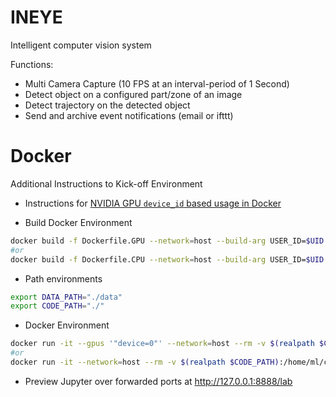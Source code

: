 # INEYE
Intelligent computer vision system 


Functions:
- Multi Camera Capture (10 FPS at an interval-period of 1 Second)
- Detect object on a configured part/zone of an image 
- Detect trajectory on the detected object
- Send and archive event notifications (email or ifttt)


# Docker

Additional Instructions to Kick-off Environment

- Instructions for [NVIDIA GPU `device_id` based usage in Docker](https://docs.docker.com/config/containers/resource_constraints/#access-an-nvidia-gpu)

- Build Docker Environment
```bash
docker build -f Dockerfile.GPU --network=host --build-arg USER_ID=$UID -t ineye:v0 .
#or
docker build -f Dockerfile.CPU --network=host --build-arg USER_ID=$UID -t ineye:v0.jammy.cpu .
```
- Path environments
```bash
export DATA_PATH="./data"
export CODE_PATH="./"
```
- Docker Environment
```bash
docker run -it --gpus '"device=0"' --network=host --rm -v $(realpath $CODE_PATH):/home/ml/code -v $(realpath $DATA_PATH):/data  -p 8888:8888 -p 6006:6006 --shm-size=8gb --env="DISPLAY" --volume="/tmp/.X11-unix:/tmp/.X11-unix:rw" --name=ineye ineye:v0
#or
docker run -it --network=host --rm -v $(realpath $CODE_PATH):/home/ml/code -v $(realpath $DATA_PATH):/data  -p 8888:8888 -p 6006:6006 --shm-size=8gb --env="DISPLAY" --volume="/tmp/.X11-unix:/tmp/.X11-unix:rw" --name=ineye ineye:v0.jammy.cpu
```
- Preview Jupyter over forwarded ports at http://127.0.0.1:8888/lab
